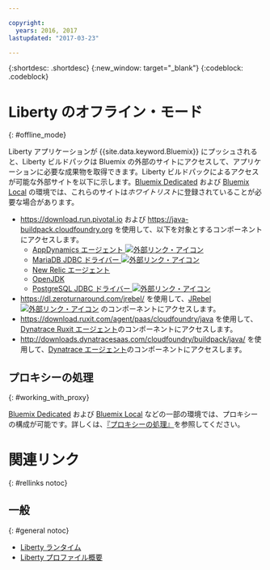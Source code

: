 ```yaml
---

copyright:
  years: 2016, 2017
lastupdated: "2017-03-23"

---
```


{:shortdesc: .shortdesc}
{:new_window: target="_blank"}
{:codeblock: .codeblock}


# Liberty のオフライン・モード
{: #offline_mode}

Liberty アプリケーションが {{site.data.keyword.Bluemix}} にプッシュされると、Liberty ビルドパックは Bluemix の外部のサイトにアクセスして、アプリケーションに必要な成果物を取得できます。Liberty ビルドパックによるアクセスが可能な外部サイトを以下に示します。[Bluemix Dedicated](/docs/dedicated/index.html#dedicated) および [Bluemix Local](/docs/local/index.html#local) の環境では、これらのサイトは*ホワイトリスト*に登録されていることが必要な場合があります。

* https://download.run.pivotal.io および https://java-buildpack.cloudfoundry.org を使用して、以下を対象とするコンポーネントにアクセスします。
  * [AppDynamics エージェント ![外部リンク・アイコン](../../icons/launch-glyph.svg "外部リンク・アイコン")](https://www.appdynamics.com/)
  * [MariaDB JDBC ドライバー ![外部リンク・アイコン](../../icons/launch-glyph.svg "外部リンク・アイコン")](https://mariadb.com/)
  * [New Relic エージェント](newRelic.html)
  * [OpenJDK](customizingJRE.html#OpenJDK)
  * [PostgreSQL JDBC ドライバー ![外部リンク・アイコン](../../icons/launch-glyph.svg "外部リンク・アイコン")](https://www.postgresql.org)
* https://dl.zeroturnaround.com/jrebel/ を使用して、[JRebel ![外部リンク・アイコン](../../icons/launch-glyph.svg "外部リンク・アイコン")](https://zeroturnaround.com/software/jrebel/) のコンポーネントにアクセスします。
* https://download.ruxit.com/agent/paas/cloudfoundry/java を使用して、[Dynatrace Ruxit エージェント](dynatrace.html)のコンポーネントにアクセスします。
* http://downloads.dynatracesaas.com/cloudfoundry/buildpack/java/ を使用して、[Dynatrace エージェント](dynatrace.html)のコンポーネントにアクセスします。

## プロキシーの処理
{: #working_with_proxy}

[Bluemix Dedicated](/docs/dedicated/index.html#dedicated) および [Bluemix Local](/docs/local/index.html#local) などの一部の環境では、プロキシーの構成が可能です。詳しくは、[『プロキシーの処理』](/docs/manageapps/workingWithProxy.html)を参照してください。

# 関連リンク
{: #rellinks notoc}
## 一般
{: #general notoc}
* [Liberty ランタイム](index.html)
* [Liberty プロファイル概要](http://www-01.ibm.com/support/knowledgecenter/SSAW57_8.5.5/com.ibm.websphere.wlp.nd.doc/ae/cwlp_about.html)
